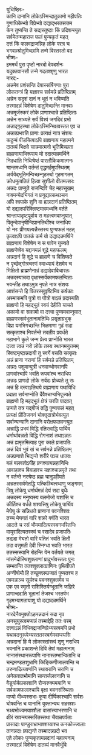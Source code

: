 युधिष्ठिरः-  
कानि दानानि लोकेऽस्मिन्दातुकामो महीपतिः  
गुणाधिकेभ्यो विप्रेभ्यो दद्याद्भरतसत्तम  
केन तुष्यन्ति ते सद्यस्तुष्टाः किं प्रदिशन्त्युत  
सर्वमेतन्महाराज फलं पुण्यकृतं महत्  
दत्तं किं फलवद्राजन्निह लोके परत्र च  
भगवञ्श्रोतुमिच्छामि तन्मे विस्तरतो वद  
भीष्मः-  
इममर्थं पुरा पृष्टो नारदो देवदर्शनः  
यदुक्तवानसौ तन्मे गदतश्शृणु भारत  
नारदः-  
अन्नमेव प्रशंसन्ति देवास्सर्षिगणाः पुरा  
लोकतन्त्रं हि यज्ञाश्च सर्वमन्ने प्रतिष्ठितम्  
अन्नेन सदृशं दानं न भूतं न भविष्यति  
तस्मादन्नं विशेषेण दातुमिच्छन्ति मानवाः  
अन्नमूर्जस्करं लोके प्राणाश्चान्ने प्रतिष्ठिताः  
अन्नेन साध्यते सर्वं विश्वं जगदिदं प्रभो  
अन्नाद्गृहस्था लोकेऽस्मिन्भिक्षवस्तत एव च  
अन्नात्प्रभवति प्राणाः प्रत्यक्षं नात्र संशयः  
कटुम्बं पीडयित्वाऽपि ब्राह्मणाय महात्मने  
दातव्यं भिक्षवे चान्नमात्मनो भूतिमिच्छता  
ब्राह्मणायाभिरूपाय यो ददात्यन्नमर्थिने  
निदधाति निधिश्रेष्ठं पारलौकिकमात्मनः  
श्रान्तमध्वनि वर्तन्तं वृद्धमर्हमुपस्थितम्  
अर्ययेद्भूतिमन्विच्छन्गृहस्थो गृहमागतम्  
क्रोधमुत्पतितं हित्वा सुशीलो वीतमत्सरः  
अन्नदः प्राप्नुते राजन्दिवि चेह महत्सुखम्  
नावमन्येदभिगतं न प्रणुद्यात्कथञ्चन  
अपि श्वपाके शुनि वा ह्यन्नदानं प्रतिष्ठितम्  
यो दद्यादपरिक्लिष्टमन्नमध्वनि वर्तते  
श्रान्तायादृष्टपूर्वाय स महत्त्वमवाप्नुयात्  
पितॄन्देवानृषीन्विप्रानतिथींश्च जनाधिप  
यो नरः प्रीणयत्यन्नैस्तस्य पुण्यफलं महत्  
कृत्वाऽपि पातकं कर्म यो दद्यादन्नमर्थिने  
ब्राह्मणाय विशेषेण न स पापेन युज्यते  
ब्राह्मणेष्वेव यद्दानमन्नं शूद्रे महाफलम्  
अन्नदानं हि शूद्रे च ब्राह्मणे च विशिष्यते  
न पृच्छेद्गोत्रचरणं स्वाध्यायं देशमेव च  
भिक्षितो ब्राह्मणेनान्नं दद्यादेवाविचारतः  
अन्नदस्यान्नदा वृक्षास्सर्वकामफलन्विताः  
भवन्तीह तथाऽमुत्र नृपते नात्र संशयः  
आशंसन्ते हि पितरस्सुवृष्टिमिव कर्षकाः  
अस्माकमपि पुत्रो वा पौत्रो वाऽन्नं प्रदास्यति  
ब्राह्मणो हि महद्भूतं स्वयं देहीति याचते  
अकामो वा सकामो वा दत्त्वा पुण्यमवाप्नुयात्  
ब्राह्मणस्सर्वभूतानामतिथिः प्रसृताग्रभुक्  
विप्रा यमभिगच्छन्ति भिक्षमाणा गृहं सदा  
सत्कृताश्च निवर्तन्ते तदतीव प्रवर्धते  
महाभागे कुले जन्म प्रेत्य प्राप्नोति भारत  
दत्त्वा त्वन्नं नरो लोके तस्य स्थानमनुत्तमम्  
स्विष्टमृष्टान्नदायी तु स्वर्गे वसति सत्कृतः  
अन्नं प्राणा नराणां हि सर्वमन्ने प्रतिष्ठितम्  
अन्नदः पशुमान्पुत्री धनवान्भोगवानपि  
प्राणवांश्चापि भवति रूपवांश्च नराधिप  
अन्नदः प्राणदो लोके सर्वदः प्रोच्यते तु सः  
अन्नं हि दत्त्वाऽतिथये ब्राह्मणाय यथाविधि  
प्रदाता सर्वमाप्नोति दैवैश्चाप्यभिपूज्यते  
ब्राह्मणो हि महद्भूतं क्षेत्रं चरति पादवत्  
उप्यते तत्र यद्बीजं तद्धि पुण्यफलं महत्  
प्रत्यक्षं प्रीतिजननं भोक्तृदात्रोर्भवत्युत  
सर्वाण्यन्यानि दानानि परोक्षफलवन्त्युत  
अन्नाद्धि प्रभवं विद्धि रतिरन्नाद्धि पार्थिव  
धर्मार्थावन्नतो विद्धि रोगनाशं तथाऽन्नतः  
अन्नं ह्यमृतमित्याह पुरा काले प्रजापतिः   
अन्नं दिवं भुवं खं च सर्वमन्ने प्रतिष्ठितम्  
अन्नप्रणाशे भिद्यन्ते शरीरे पञ्च धातवः  
बलं बलवतोऽपीह प्रणश्यत्यन्नहानिभिः  
आवाहाश्च विवाहाश्च यज्ञाश्चान्नमृते तथा  
न वर्तन्ते नरश्रेष्ठ ब्रह्म चानुप्रहीयते  
अन्नतस्सर्वमेतद्धि यत्किञ्चित्स्थाणु जङ्गमम्  
त्रिषु लोकेषु धर्मार्थमन्नं देयं सदा बुधैः  
अन्नदस्य मनुष्यस्य बलमोजो यशांसि च  
कीर्तिश्च वर्धते शश्वत्त्रिषु लोकेषु पार्थिव  
मेघेषु कं सन्निधत्ते प्राणानां पवनश्शिवः  
तच्च मेघगतं वारि शक्रो वर्षति भारत  
आदत्ते च रसं भौममादित्यस्स्वगभस्तिभिः  
वायुरादित्यतस्स्वं च रसादेव प्रजापतिः  
तद्यदा मेघतो वारि पतितं भवति क्षितौ  
तदा वसुमती देवी स्निग्धा भवति भारत  
ततस्सस्यानि रोहन्ति येन वर्तयते जगत्  
मांसमेदोस्थिशुक्लाणां प्रादुर्भावस्ततः पुनः  
सम्भवन्ति ततश्शुक्लात्प्राणिनः पृथिवीपते  
अग्नीषोमौ हि तच्छुक्लम्प्रजातं पुष्यतश्च ह  
एवमन्नाञ्च सूर्यश्च पवनश्शुक्लमेव च  
एक एव स्मृतो राशिस्तिर्यग्भूतानि जज्ञिरे  
प्राणान्ददाति भूतानां तेजश्च भरतर्षभ  
गृहमभ्यागतायाशु यो दद्यादन्नमर्थिने  
भीष्मः-  
नारदेनैवमुक्तोऽहमन्नदानं सदा नृप  
अनसूयुस्त्वमप्यन्नं तस्माद्देहि ततः परम्  
दत्त्वाऽन्नं विधिवद्राजन्विप्रेभ्यस्त्वमपि प्रभो  
यथावदनुरूपेभ्यस्ततस्स्वर्गमवाप्स्यसि  
अन्नदानां हि ये लोकास्तांस्त्वं शृणु नराधिप  
भवनानि प्रकाशन्ते दिवि तेषां महात्मनाम्  
नानासंस्थानरूपाणि नानास्तम्भान्वितानि च  
चन्द्रमण्डलशुभ्राणि किङ्किणीजालवन्ति च  
तरुणादित्यवर्णानि स्थावराणि चराणि च  
अनेकशतभौमानि सान्तर्जलवनानि च  
वैडूर्यार्कप्रकाशानि रौप्यरुक्ममयानि च  
सर्वकामफलाश्चापि वृक्षा भवनसंस्थिताः  
वाप्यो वीथ्यस्सभाः कूपा दीर्घिकाश्चापि सर्वशः  
घोषवन्ति च यानानि युक्तान्यथ सहस्रशः  
भक्ष्यभोज्यमयाश्शैला वासांस्याभरणानि च  
क्षीरं स्रवन्त्यस्सरितस्तथा चैवान्नपर्वताः  
प्रासादाः पाण्डुराभ्राभाश्शय्याश्च कनकोज्ज्वलाः  
तानन्नदाः प्रपद्यन्ते तस्मादन्नप्रदो भव  
एते लोकाः पुण्यकृतामन्नदानां महात्मनाम्  
तस्मादन्नं विशेषेण दातव्यं मानवैर्भुवि  

